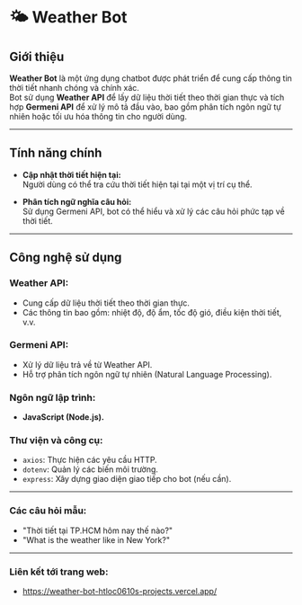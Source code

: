 # 🌤️ Weather Bot  

## **Giới thiệu**  
**Weather Bot** là một ứng dụng chatbot được phát triển để cung cấp thông tin thời tiết nhanh chóng và chính xác.  
Bot sử dụng **Weather API** để lấy dữ liệu thời tiết theo thời gian thực và tích hợp **Germeni API** để xử lý mô tả đầu vào, bao gồm phân tích ngôn ngữ tự nhiên hoặc tối ưu hóa thông tin cho người dùng.  

---

## **Tính năng chính**  
- **Cập nhật thời tiết hiện tại:**  
  Người dùng có thể tra cứu thời tiết hiện tại tại một vị trí cụ thể.  

- **Phân tích ngữ nghĩa câu hỏi:**  
  Sử dụng Germeni API, bot có thể hiểu và xử lý các câu hỏi phức tạp về thời tiết.  

---

## **Công nghệ sử dụng**  
### **Weather API:**  
- Cung cấp dữ liệu thời tiết theo thời gian thực.  
- Các thông tin bao gồm: nhiệt độ, độ ẩm, tốc độ gió, điều kiện thời tiết, v.v.  

### **Germeni API:**  
- Xử lý dữ liệu trả về từ Weather API.  
- Hỗ trợ phân tích ngôn ngữ tự nhiên (Natural Language Processing).  

### **Ngôn ngữ lập trình:**  
- **JavaScript (Node.js).**  

### **Thư viện và công cụ:**  
- `axios`: Thực hiện các yêu cầu HTTP.  
- `dotenv`: Quản lý các biến môi trường.  
- `express`: Xây dựng giao diện giao tiếp cho bot (nếu cần).  

---
### **Các câu hỏi mẫu:**  
- "Thời tiết tại TP.HCM hôm nay thế nào?"
- "What is the weather like in New York?"
---
### **Liên kết tới trang web:**  
- https://weather-bot-htloc0610s-projects.vercel.app/
